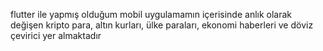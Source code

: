 flutter ile yapmış olduğum mobil uygulamamın içerisinde anlık olarak 
değişen kripto para, altın kurları, ülke paraları, ekonomi haberleri ve döviz 
çevirici yer almaktadır
